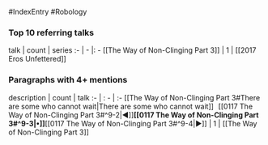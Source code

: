 #IndexEntry #Robology

### Top 10 referring talks
talk | count | series
:- | - |: -
[[The Way of Non-Clinging Part 3]] | 1 | [[2017 Eros Unfettered]]

### Paragraphs with 4+ mentions
description | count | talk
:- | : - | :-
[[The Way of Non-Clinging Part 3#There are some who cannot wait\|There are some who cannot wait]] &nbsp;&nbsp;[[0117 The Way of Non-Clinging Part 3#^9-2\|◀]]**[[0117 The Way of Non-Clinging Part 3#^9-3\|•]]**[[0117 The Way of Non-Clinging Part 3#^9-4\|▶]] | 1 | [[The Way of Non-Clinging Part 3]]


